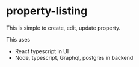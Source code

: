 # property-listing

This is simple to create, edit, update property.

This uses 
  * React typescript in UI
  * Node, typescript, Graphql, postgres in backend
